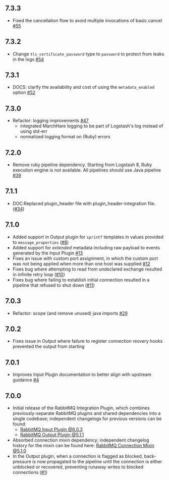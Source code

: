 ## 7.3.3
  - Fixed the cancellation flow to avoid multiple invocations of basic.cancel [#55](https://github.com/logstash-plugins/logstash-integration-rabbitmq/pull/55)

## 7.3.2
  - Change `tls_certificate_password` type to `password` to protect from leaks in the logs [#54](https://github.com/logstash-plugins/logstash-integration-rabbitmq/pull/54)

## 7.3.1
  - DOCS: clarify the availability and cost of using the `metadata_enabled` option [#52](https://github.com/logstash-plugins/logstash-integration-rabbitmq/pull/52)

## 7.3.0
  - Refactor: logging improvements [#47](https://github.com/logstash-plugins/logstash-integration-rabbitmq/pull/47)
    * integrated MarchHare logging to be part of Logstash's log instead of using std-err
    * normalized logging format on (Ruby) errors

## 7.2.0
  - Remove ruby pipeline dependency. Starting from Logstash 8, Ruby execution engine is not available. All pipelines should use Java pipeline [#39](https://github.com/logstash-plugins/logstash-integration-rabbitmq/pull/39)

## 7.1.1
  - DOC:Replaced plugin_header file with plugin_header-integration file. ([#34](https://github.com/logstash-plugins/logstash-integration-rabbitmq/issues/34))

## 7.1.0
  - Added support in Output plugin for `sprintf` templates in values provided to `message_properties` ([#8](https://github.com/logstash-plugins/logstash-integration-rabbitmq/issues/8))
  - Added support for _extended_ metadata including raw payload to events generated by the Input Plugin [#13](https://github.com/logstash-plugins/logstash-integration-rabbitmq/issues/13)
  - Fixes an issue with custom port assignment, in which the custom port was not being applied when more than one host was supplied [#12](https://github.com/logstash-plugins/logstash-integration-rabbitmq/pull/12)
  - Fixes bug where attempting to read from undeclared exchange resulted in infinite retry loop ([#10](https://github.com/logstash-plugins/logstash-integration-rabbitmq/issues/10))
  - Fixes bug where failing to establish initial connection resulted in a pipeline that refused to shut down ([#11](https://github.com/logstash-plugins/logstash-integration-rabbitmq/issues/11))

## 7.0.3
  - Refactor: scope (and remove unused) java imports [#29](https://github.com/logstash-plugins/logstash-integration-rabbitmq/pull/29)

## 7.0.2
  - Fixes issue in Output where failure to register connection reovery hooks prevented the output from starting

## 7.0.1
  - Improves Input Plugin documentation to better align with upstream guidance [#4](https://github.com/logstash-plugins/logstash-integration-rabbitmq/pull/4)

## 7.0.0
  - Initial release of the RabbitMQ Integration Plugin, which combines
    previously-separate RabbitMQ plugins and shared dependencies into a single
    codebase; independent changelogs for previous versions can be found:
     - [RabbitMQ Input Plugin @6.0.3](https://github.com/logstash-plugins/logstash-input-rabbitmq/blob/v6.0.3/CHANGELOG.md)
     - [RabbitMQ Output Plugin @5.1.1](https://github.com/logstash-plugins/logstash-output-rabbitmq/blob/v5.1.1/CHANGELOG.md)
  - Absorbed connection mixin dependency; independent changelog history for
    the mixin can be found here: [RabbitMQ Connection Mixin @5.1.0](https://github.com/logstash-plugins/logstash-mixin-rabbitmq_connection/blob/v5.1.0/CHANGELOG.md)
  - In the Output plugin, when a connection is flagged as blocked, back-pressure is now propagated to the pipeline until the connection is either unblocked or recovered, preventing runaway writes to blocked connections ([#1](https://github.com/logstash-plugins/logstash-integration-rabbitmq/pull/1))

